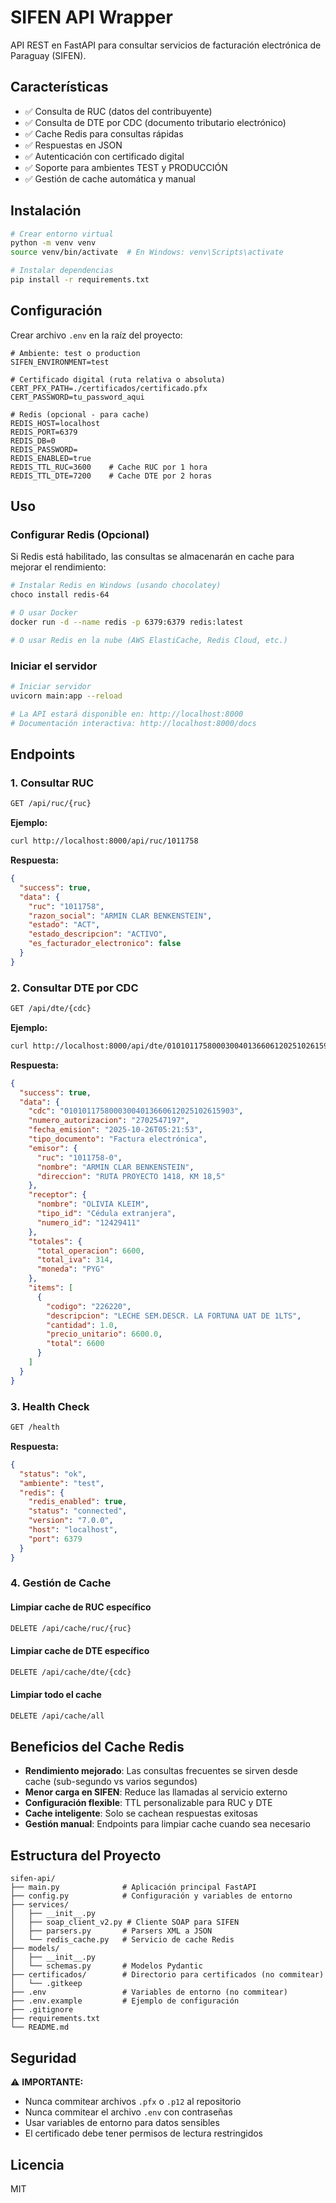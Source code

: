 # SIFEN API Wrapper

API REST en FastAPI para consultar servicios de facturación electrónica de Paraguay (SIFEN).

## Características

- ✅ Consulta de RUC (datos del contribuyente)
- ✅ Consulta de DTE por CDC (documento tributario electrónico)
- ✅ Cache Redis para consultas rápidas
- ✅ Respuestas en JSON
- ✅ Autenticación con certificado digital
- ✅ Soporte para ambientes TEST y PRODUCCIÓN
- ✅ Gestión de cache automática y manual

## Instalación

```bash
# Crear entorno virtual
python -m venv venv
source venv/bin/activate  # En Windows: venv\Scripts\activate

# Instalar dependencias
pip install -r requirements.txt
```

## Configuración

Crear archivo `.env` en la raíz del proyecto:

```env
# Ambiente: test o production
SIFEN_ENVIRONMENT=test

# Certificado digital (ruta relativa o absoluta)
CERT_PFX_PATH=./certificados/certificado.pfx
CERT_PASSWORD=tu_password_aqui

# Redis (opcional - para cache)
REDIS_HOST=localhost
REDIS_PORT=6379
REDIS_DB=0
REDIS_PASSWORD=
REDIS_ENABLED=true
REDIS_TTL_RUC=3600    # Cache RUC por 1 hora
REDIS_TTL_DTE=7200    # Cache DTE por 2 horas
```

## Uso

### Configurar Redis (Opcional)

Si Redis está habilitado, las consultas se almacenarán en cache para mejorar el rendimiento:

```bash
# Instalar Redis en Windows (usando chocolatey)
choco install redis-64

# O usar Docker
docker run -d --name redis -p 6379:6379 redis:latest

# O usar Redis en la nube (AWS ElastiCache, Redis Cloud, etc.)
```

### Iniciar el servidor

```bash
# Iniciar servidor
uvicorn main:app --reload

# La API estará disponible en: http://localhost:8000
# Documentación interactiva: http://localhost:8000/docs
```

## Endpoints

### 1. Consultar RUC

```bash
GET /api/ruc/{ruc}
```

**Ejemplo:**
```bash
curl http://localhost:8000/api/ruc/1011758
```

**Respuesta:**
```json
{
  "success": true,
  "data": {
    "ruc": "1011758",
    "razon_social": "ARMIN CLAR BENKENSTEIN",
    "estado": "ACT",
    "estado_descripcion": "ACTIVO",
    "es_facturador_electronico": false
  }
}
```

### 2. Consultar DTE por CDC

```bash
GET /api/dte/{cdc}
```

**Ejemplo:**
```bash
curl http://localhost:8000/api/dte/01010117580003004013660612025102615903
```

**Respuesta:**
```json
{
  "success": true,
  "data": {
    "cdc": "01010117580003004013660612025102615903",
    "numero_autorizacion": "2702547197",
    "fecha_emision": "2025-10-26T05:21:53",
    "tipo_documento": "Factura electrónica",
    "emisor": {
      "ruc": "1011758-0",
      "nombre": "ARMIN CLAR BENKENSTEIN",
      "direccion": "RUTA PROYECTO 1418, KM 18,5"
    },
    "receptor": {
      "nombre": "OLIVIA KLEIM",
      "tipo_id": "Cédula extranjera",
      "numero_id": "12429411"
    },
    "totales": {
      "total_operacion": 6600,
      "total_iva": 314,
      "moneda": "PYG"
    },
    "items": [
      {
        "codigo": "226220",
        "descripcion": "LECHE SEM.DESCR. LA FORTUNA UAT DE 1LTS",
        "cantidad": 1.0,
        "precio_unitario": 6600.0,
        "total": 6600
      }
    ]
  }
}
```

### 3. Health Check

```bash
GET /health
```

**Respuesta:**
```json
{
  "status": "ok",
  "ambiente": "test",
  "redis": {
    "redis_enabled": true,
    "status": "connected",
    "version": "7.0.0",
    "host": "localhost",
    "port": 6379
  }
}
```

### 4. Gestión de Cache

#### Limpiar cache de RUC específico
```bash
DELETE /api/cache/ruc/{ruc}
```

#### Limpiar cache de DTE específico
```bash
DELETE /api/cache/dte/{cdc}
```

#### Limpiar todo el cache
```bash
DELETE /api/cache/all
```

## Beneficios del Cache Redis

- **Rendimiento mejorado**: Las consultas frecuentes se sirven desde cache (sub-segundo vs varios segundos)
- **Menor carga en SIFEN**: Reduce las llamadas al servicio externo
- **Configuración flexible**: TTL personalizable para RUC y DTE
- **Cache inteligente**: Solo se cachean respuestas exitosas
- **Gestión manual**: Endpoints para limpiar cache cuando sea necesario

## Estructura del Proyecto

```
sifen-api/
├── main.py              # Aplicación principal FastAPI
├── config.py            # Configuración y variables de entorno
├── services/
│   ├── __init__.py
│   ├── soap_client_v2.py # Cliente SOAP para SIFEN
│   ├── parsers.py       # Parsers XML a JSON
│   └── redis_cache.py   # Servicio de cache Redis
├── models/
│   ├── __init__.py
│   └── schemas.py       # Modelos Pydantic
├── certificados/        # Directorio para certificados (no commitear)
│   └── .gitkeep
├── .env                 # Variables de entorno (no commitear)
├── .env.example         # Ejemplo de configuración
├── .gitignore
├── requirements.txt
└── README.md
```

## Seguridad

⚠️ **IMPORTANTE:**
- Nunca commitear archivos `.pfx` o `.p12` al repositorio
- Nunca commitear el archivo `.env` con contraseñas
- Usar variables de entorno para datos sensibles
- El certificado debe tener permisos de lectura restringidos

## Licencia

MIT

